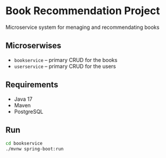 # Book Recommendation Project

Microservice system for menaging and recommendating books

## Microserwises

- `bookservice` – primary CRUD for the books
- `userservice` – primary CRUD for the users

## Requirements

- Java 17
- Maven
- PostgreSQL

## Run

```bash
cd bookservice
./mvnw spring-boot:run
```
